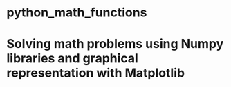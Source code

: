 # python_math_functions

# Solving math problems using Numpy libraries and graphical representation with Matplotlib
